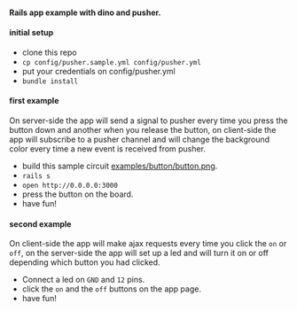 #### Rails app example with dino and pusher.

#### initial setup
* clone this repo
* `cp config/pusher.sample.yml config/pusher.yml`
* put your credentials on config/pusher.yml
* `bundle install`

#### first example
On server-side the app will send a signal to pusher every time you press the button down and another when you release the button, on client-side the app will subscribe to a pusher channel and will change the background color every time a new event is received from pusher.

* build this sample circuit [examples/button/button.png](https://raw.github.com/austinbv/dino/master/examples/button/button.png).
* `rails s`
* `open http://0.0.0.0:3000`
* press the button on the board.
* have fun!

#### second example
On client-side the app will make ajax requests every time you click the `on` or `off`, on the server-side the app will set up a led and will turn it on or off depending which button you had clicked.

* Connect a led on `GND` and `12` pins.
* click the `on` and the `off` buttons on the app page.
* have fun!
